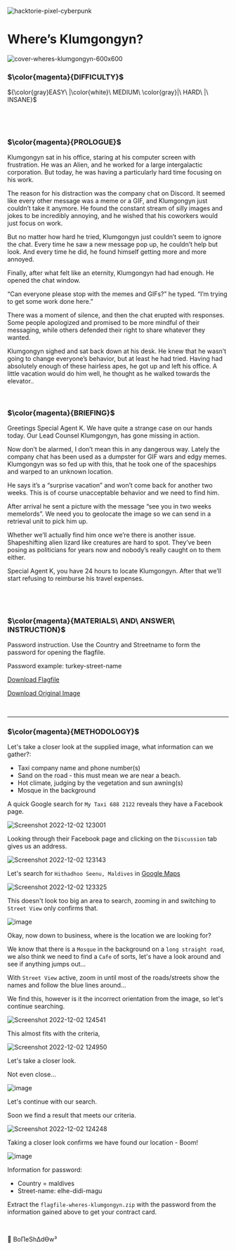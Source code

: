 ![hacktorie-pixel-cyberpunk](https://user-images.githubusercontent.com/117080369/210135718-2b467f21-bc81-438c-b856-2ceb3f8b4375.png)

# Where’s Klumgongyn?
![cover-wheres-klumgongyn-600x600](https://user-images.githubusercontent.com/117080369/205289219-1228086a-ec09-4faf-999f-d7f91a8cb26d.png)

### $\color{magenta}{DIFFICULTY}$
${\color{gray}EASY\ |\color{white}\ MEDIUM\ \color{gray}|\ HARD\ |\ INSANE}$

$~$
---

### $\color{magenta}{PROLOGUE}$
Klumgongyn sat in his office, staring at his computer screen with frustration. He was an Alien, and he worked for a large intergalactic corporation. But today, he was having a particularly hard time focusing on his work.

The reason for his distraction was the company chat on Discord. It seemed like every other message was a meme or a GIF, and Klumgongyn just couldn’t take it anymore. He found the constant stream of silly images and jokes to be incredibly annoying, and he wished that his coworkers would just focus on work.

But no matter how hard he tried, Klumgongyn just couldn’t seem to ignore the chat. Every time he saw a new message pop up, he couldn’t help but look. And every time he did, he found himself getting more and more annoyed.

Finally, after what felt like an eternity, Klumgongyn had had enough. He opened the chat window.

“Can everyone please stop with the memes and GIFs?” he typed. “I’m trying to get some work done here.”

There was a moment of silence, and then the chat erupted with responses. Some people apologized and promised to be more mindful of their messaging, while others defended their right to share whatever they wanted.

Klumgongyn sighed and sat back down at his desk. He knew that he wasn’t going to change everyone’s behavior, but at least he had tried. Having had absolutely enough of these hairless apes, he got up and left his office. A little vacation would do him well, he thought as he walked towards the elevator..

$~$

### $\color{magenta}{BRIEFING}$
Greetings Special Agent K. We have quite a strange case on our hands today. Our Lead Counsel Klumgongyn, has gone missing in action.

Now don’t be alarmed, I don’t mean this in any dangerous way. Lately the company chat has been used as a dumpster for GIF wars and edgy memes. Klumgongyn was so fed up with this, that he took one of the spaceships and warped to an unknown location.

He says it’s a “surprise vacation” and won’t come back for another two weeks. This is of course unacceptable behavior and we need to find him.

After arrival he sent a picture with the message “see you in two weeks memelords”. We need you to geolocate the image so we can send in a retrieval unit to pick him up.

Whether we’ll actually find him once we’re there is another issue. Shapeshifting alien lizard like creatures are hard to spot. They’ve been posing as politicians for years now and nobody’s really caught on to them either.

Special Agent K, you have 24 hours to locate Klumgongyn. After that we’ll start refusing to reimburse his travel expenses.

$~$
---

### $\color{magenta}{MATERIALS\ AND\ ANSWER\ INSTRUCTION}$
Password instruction. Use the Country and Streetname to form the password for opening the flagfile.

Password example: turkey-street-name

<a href="https://hacktoria.com/wp-content/contracts/flags/flagfile-wheres-klumgongyn.zip">Download Flagfile</a>

<a href="https://hacktoria.com/wp-content/uploads/2022/12/klumgongyn-surprise-vacation.jpg">Download Original Image</a>

$~$

---

### $\color{magenta}{METHODOLOGY}$

Let's take a closer look at the supplied image, what information can we gather?:
* Taxi company name and phone number(s)
* Sand on the road - this must mean we are near a beach.
* Hot climate, judging by the vegetation and sun awning(s)
* Mosque in the background  

A quick Google search for `My Taxi 688 2122` reveals they have a Facebook page.

![Screenshot 2022-12-02 123001](https://user-images.githubusercontent.com/117080369/205293393-ce8d70d5-524f-49e7-a002-1f2cec8e3dcc.png)

Looking through their Facebook page and clicking on the `Discussion` tab gives us an address.

![Screenshot 2022-12-02 123143](https://user-images.githubusercontent.com/117080369/205293650-d0208e99-6d73-4052-83d1-9a6a67f9aac6.png)

Let's search for `Hithadhoo Seenu, Maldives` in <a href="https://www.google.com/">Google Maps</a>

![Screenshot 2022-12-02 123325](https://user-images.githubusercontent.com/117080369/205294406-d1b14826-dfa0-46f4-8800-0bd1807117d8.png)

This doesn't look too big an area to search, zooming in and switching to `Street View` only confirms that.

![image](https://user-images.githubusercontent.com/117080369/205294799-fb63011c-8612-4407-ac9a-58037517edaa.png)

Okay, now down to business, where is the location we are looking for?

We know that there is a `Mosque` in the background on a `long straight road`, we also think we need to find a `Cafe` of sorts, let's have a look around and see if anything jumps out...

With `Street View` active, zoom in until most of the roads/streets show the names and follow the blue lines around...

We find this, however is it the incorrect orientation from the image, so let's continue searching.

![Screenshot 2022-12-02 124541](https://user-images.githubusercontent.com/117080369/205296095-364da88f-4c4e-4ab2-a7f5-d49e664021b4.png)

This almost fits with the criteria, 

![Screenshot 2022-12-02 124950](https://user-images.githubusercontent.com/117080369/205296867-c781e642-3e01-4fb7-b418-131c98c380f8.png)

Let's take a closer look.

Not even close...

![image](https://user-images.githubusercontent.com/117080369/205297191-a82e9b92-f63d-4e9e-a700-5cc9ac53e798.png)

Let's continue with our search.

Soon we find a result that meets our criteria.

![Screenshot 2022-12-02 124248](https://user-images.githubusercontent.com/117080369/205295682-a07d10d5-b8eb-4a32-8ecb-c27bad9a1097.png)

Taking a closer look confirms we have found our location - Boom!

![image](https://user-images.githubusercontent.com/117080369/205297846-1b67ab0c-4e07-4cf9-8fcd-b7f6cf96ac73.png)

Information for password:
* Country = maldives
* Street-name: elhe-didi-magu

Extract the `flagfile-wheres-klumgongyn.zip` with the password from the information gained above to get your contract card.


$~$

📌 BoΠeShΔdϴw³
